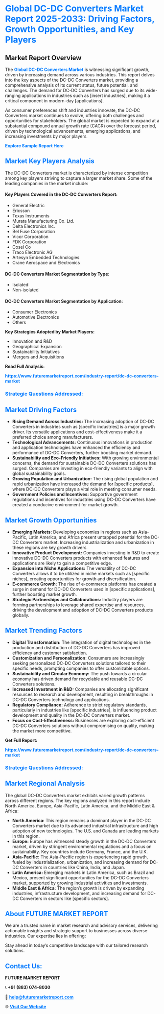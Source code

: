 <h1 style="color: #007BFF;">Global DC-DC Converters Market Report 2025-2033: Driving Factors, Growth Opportunities, and Key Players</h1>

<section id="overview">
<h2>Market Report Overview</h2>
<p>The <a href="https://www.futuremarketreport.com/industry-report/dc-dc-converters-market" style="color: #007BFF; text-decoration: none;"><strong>Global DC-DC Converters Market</strong></a> is witnessing significant growth, driven by increasing demand across various industries. This report delves into the key aspects of the DC-DC Converters market, providing a comprehensive analysis of its current status, future potential, and challenges. The demand for DC-DC Converters has surged due to its wide-ranging applications in industries such as [insert industries], making it a critical component in modern-day [applications].</p>
<p>As consumer preferences shift and industries innovate, the DC-DC Converters market continues to evolve, offering both challenges and opportunities for stakeholders. The global market is expected to expand at a substantial compound annual growth rate (CAGR) over the forecast period, driven by technological advancements, emerging applications, and increasing investments by major players.</p>
</section>

<section id="overview">
<p><a href="https://www.futuremarketreport.com/request-sample/reportId=82254" style="color: #007BFF; text-decoration: none;"><strong>Explore Sample Report Here</strong></a></p>
</section>

<section id="key-players">
<h2 style="color: #007BFF;">Market Key Players Analysis</h2>
<p>The DC-DC Converters market is characterized by intense competition among key players striving to capture a larger market share. Some of the leading companies in the market include:</p>
<h4>Key Players Covered in the DC-DC Converters Report:</h4>
<ul><li>General Electric</li><li>Ericsson</li><li>Texas Instruments</li><li>Murata Manufacturing Co. Ltd.</li><li>Delta Electronics Inc.</li><li>Bel Fuse Corporation</li><li>Vicor Corporation</li><li>FDK Corporation</li><li>Cosel Co</li><li>Traco Electronic AG</li><li>Artesyn Embedded Technologies</li><li>Crane Aerospace and Electronics</li></ul>
<h4>DC-DC Converters Market Segmentation by Type:</h4>
<ul><li>Isolated</li><li>Non-isolated</li></ul>

<h4>DC-DC Converters Market Segmentation by Application:</h4>
<ul><li>Consumer Electronics</li><li>Automotive Electronics</li><li>Others</li></ul>
<p><strong>Key Strategies Adopted by Market Players:</strong></p>
<ul>
<li>Innovation and R&D</li>
<li>Geographical Expansion</li>
<li>Sustainability Initiatives</li>
<li>Mergers and Acquisitions</li>
</ul>
</section>

<section>
<p><strong>Read Full Analysis: </strong></p><a href="https://www.futuremarketreport.com/industry-report/dc-dc-converters-market" style="color: #007BFF; text-decoration: none;"><strong>https://www.futuremarketreport.com/industry-report/dc-dc-converters-market</strong></a>
<h3 style="color: #007BFF;">Strategic Questions Addressed:</h3>
</section>

<section id="driving-factors">
<h2 style="color: #007BFF;">Market Driving Factors</h2>
<ul>
<li><strong>Rising Demand Across Industries:</strong> The increasing adoption of DC-DC Converters in industries such as [specific industries] is a major growth driver. Its versatile applications and cost-effectiveness make it a preferred choice among manufacturers.</li>
<li><strong>Technological Advancements:</strong> Continuous innovations in production and application technologies have enhanced the efficiency and performance of DC-DC Converters, further boosting market demand.</li>
<li><strong>Sustainability and Eco-Friendly Initiatives:</strong> With growing environmental concerns, the demand for sustainable DC-DC Converters solutions has surged. Companies are investing in eco-friendly variants to align with global sustainability goals.</li>
<li><strong>Growing Population and Urbanization:</strong> The rising global population and rapid urbanization have increased the demand for [specific products], where DC-DC Converters plays a vital role in meeting consumer needs.</li>
<li><strong>Government Policies and Incentives:</strong> Supportive government regulations and incentives for industries using DC-DC Converters have created a conducive environment for market growth.</li>
</ul>
</section>

<section id="growth-opportunities">
<h2 style="color: #007BFF;">Market Growth Opportunities</h2>
<ul>
<li><strong>Emerging Markets:</strong> Developing economies in regions such as Asia-Pacific, Latin America, and Africa present untapped potential for the DC-DC Converters market. Increasing industrialization and urbanization in these regions are key growth drivers.</li>
<li><strong>Innovative Product Development:</strong> Companies investing in R&D to create innovative DC-DC Converters products with enhanced features and applications are likely to gain a competitive edge.</li>
<li><strong>Expansion into Niche Applications:</strong> The versatility of DC-DC Converters allows it to be utilized in niche markets such as [specific niches], creating opportunities for growth and diversification.</li>
<li><strong>E-commerce Growth:</strong> The rise of e-commerce platforms has created a surge in demand for DC-DC Converters used in [specific applications], further boosting market growth.</li>
<li><strong>Strategic Partnerships and Collaborations:</strong> Industry players are forming partnerships to leverage shared expertise and resources, driving the development and adoption of DC-DC Converters products globally.</li>
</ul>
</section>

<section id="trending-factors">
<h2 style="color: #007BFF;">Market Trending Factors</h2>
<ul>
<li><strong>Digital Transformation:</strong> The integration of digital technologies in the production and distribution of DC-DC Converters has improved efficiency and customer satisfaction.</li>
<li><strong>Customization and Personalization:</strong> Consumers are increasingly seeking personalized DC-DC Converters solutions tailored to their specific needs, prompting companies to offer customizable options.</li>
<li><strong>Sustainability and Circular Economy:</strong> The push towards a circular economy has driven demand for recyclable and reusable DC-DC Converters solutions.</li>
<li><strong>Increased Investment in R&D:</strong> Companies are allocating significant resources to research and development, resulting in breakthroughs in DC-DC Converters technology and applications.</li>
<li><strong>Regulatory Compliance:</strong> Adherence to strict regulatory standards, particularly in industries like [specific industries], is influencing product development and quality in the DC-DC Converters market.</li>
<li><strong>Focus on Cost-Effectiveness:</strong> Businesses are exploring cost-efficient DC-DC Converters solutions without compromising on quality, making the market more competitive.</li>
</ul>
</section>

<section>
<p><strong>Get Full Report: </strong></p><a href="https://www.futuremarketreport.com/industry-report/dc-dc-converters-market" style="color: #007BFF; text-decoration: none;"><strong>https://www.futuremarketreport.com/industry-report/dc-dc-converters-market</strong></a>
<h3 style="color: #007BFF;">Strategic Questions Addressed:</h3>
</section>


<section id="regional-analysis">
<h2 style="color: #007BFF;">Market Regional Analysis</h2>
<p>The global DC-DC Converters market exhibits varied growth patterns across different regions. The key regions analyzed in this report include North America, Europe, Asia-Pacific, Latin America, and the Middle East & Africa:</p>
<ul>
<li><strong>North America:</strong> This region remains a dominant player in the DC-DC Converters market due to its advanced industrial infrastructure and high adoption of new technologies. The U.S. and Canada are leading markets in this region.</li>
<li><strong>Europe:</strong> Europe has witnessed steady growth in the DC-DC Converters market, driven by stringent environmental regulations and a focus on sustainability. Key countries include Germany, France, and the U.K.</li>
<li><strong>Asia-Pacific:</strong> The Asia-Pacific region is experiencing rapid growth, fueled by industrialization, urbanization, and increasing demand for DC-DC Converters in countries like China, India, and Japan.</li>
<li><strong>Latin America:</strong> Emerging markets in Latin America, such as Brazil and Mexico, present significant opportunities for the DC-DC Converters market, supported by growing industrial activities and investments.</li>
<li><strong>Middle East & Africa:</strong> The region’s growth is driven by expanding industries, infrastructure development, and increasing demand for DC-DC Converters in sectors like [specific sectors].</li>
</ul>
</section>

<footer>
<h2 style="color: #007BFF;">About FUTURE MARKET REPORT</h2>
<p>We are a trusted name in market research and advisory services, delivering actionable insights and strategic support to businesses across diverse industries. Our expertise lies in offering:</p>

<p>Stay ahead in today’s competitive landscape with our tailored research solutions.</p>

<h2 style="color: #007BFF;">Contact Us:</h2>
<p><strong>FUTURE MARKET REPORT</strong></p>
<p>📞 <strong>+91 (883) 074-8030</strong></p>
<p>📧 <strong><a href="mailto:help@futuremarketreport.com" style="color: #007BFF;">help@futuremarketreport.com</a></strong></p>
<p>🌐 <strong><a href="https://www.futuremarketreport.com/" style="color: #007BFF;">Visit Our Website</a></strong></p>
</footer>